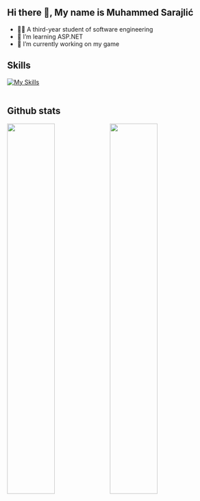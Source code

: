 ## Hi there 👋, My name is Muhammed Sarajlić
- 👨‍🏫 A third-year student of software engineering
- 📖 I’m learning ASP.NET
- 🔭 I’m currently working on my game

## Skills


[![My Skills](https://skillicons.dev/icons?i=react,nodejs,js,ts,html,css,cpp,dotnet,mongodb,git,github)](https://skillicons.dev)
</br></br>
## Github stats
<img align="left" width="47%" src="https://github-readme-stats.vercel.app/api?username=MuhammedSarajlic&show_icons=true&theme=radical" />
<img align="left" width="47%" src="https://github-readme-stats.vercel.app/api/top-langs/?username=MuhammedSarajlic&layout=compact&theme=radical" />
